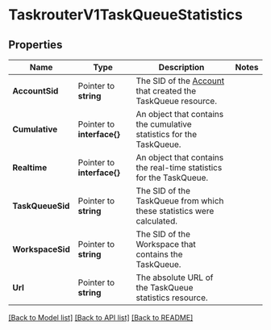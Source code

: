 # TaskrouterV1TaskQueueStatistics

## Properties

Name | Type | Description | Notes
------------ | ------------- | ------------- | -------------
**AccountSid** | Pointer to **string** | The SID of the [Account](https://www.twilio.com/docs/iam/api/account) that created the TaskQueue resource. |
**Cumulative** | Pointer to **interface{}** | An object that contains the cumulative statistics for the TaskQueue. |
**Realtime** | Pointer to **interface{}** | An object that contains the real-time statistics for the TaskQueue. |
**TaskQueueSid** | Pointer to **string** | The SID of the TaskQueue from which these statistics were calculated. |
**WorkspaceSid** | Pointer to **string** | The SID of the Workspace that contains the TaskQueue. |
**Url** | Pointer to **string** | The absolute URL of the TaskQueue statistics resource. |

[[Back to Model list]](../README.md#documentation-for-models) [[Back to API list]](../README.md#documentation-for-api-endpoints) [[Back to README]](../README.md)


